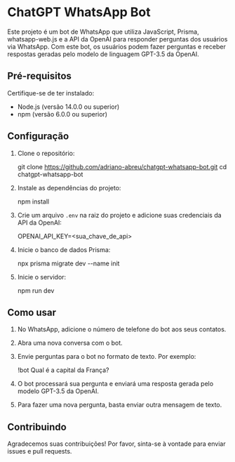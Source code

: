 # ChatGPT WhatsApp Bot

Este projeto é um bot de WhatsApp que utiliza JavaScript, Prisma, whatsapp-web.js e a API da OpenAI para responder perguntas dos usuários via WhatsApp. Com este bot, os usuários podem fazer perguntas e receber respostas geradas pelo modelo de linguagem GPT-3.5 da OpenAI.

## Pré-requisitos

Certifique-se de ter instalado:

- Node.js (versão 14.0.0 ou superior)
- npm (versão 6.0.0 ou superior)

## Configuração

1. Clone o repositório:

    git clone https://github.com/adriano-abreu/chatgpt-whatsapp-bot.git
    cd chatgpt-whatsapp-bot
   

2. Instale as dependências do projeto:

  
   npm install
   

3. Crie um arquivo `.env` na raiz do projeto e adicione suas credenciais da API da OpenAI:

  
   OPENAI_API_KEY=<sua_chave_de_api>
   

4. Inicie o banco de dados Prisma:

   
   npx prisma migrate dev --name init
   

5. Inicie o servidor:

   
   npm run dev
   

## Como usar

1. No WhatsApp, adicione o número de telefone do bot aos seus contatos.

2. Abra uma nova conversa com o bot.

3. Envie perguntas para o bot no formato de texto. Por exemplo:

   
   !bot Qual é a capital da França?
   

4. O bot processará sua pergunta e enviará uma resposta gerada pelo modelo GPT-3.5 da OpenAI.

5. Para fazer uma nova pergunta, basta enviar outra mensagem de texto.

## Contribuindo

Agradecemos suas contribuições! Por favor, sinta-se à vontade para enviar issues e pull requests.

